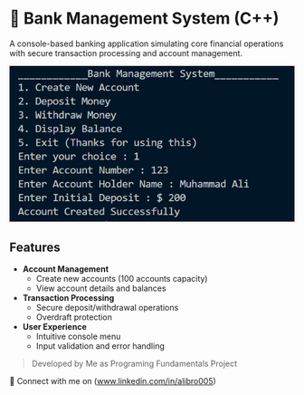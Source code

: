 # 🏦 Bank Management System (C++)

A console-based banking application simulating core financial operations with secure transaction processing and account management.

![Terminal Demo Screenshot](images/image2.png) <!-- Add your screenshot here -->

##  Features

- **Account Management**
  - Create new accounts (100 accounts capacity)
  - View account details and balances
- **Transaction Processing**
  - Secure deposit/withdrawal operations
  - Overdraft protection
- **User Experience**
  - Intuitive console menu
  - Input validation and error handling
    
> Developed by Me as Programing Fundamentals Project 

🔗 Connect with me on (www.linkedin.com/in/alibro005)
